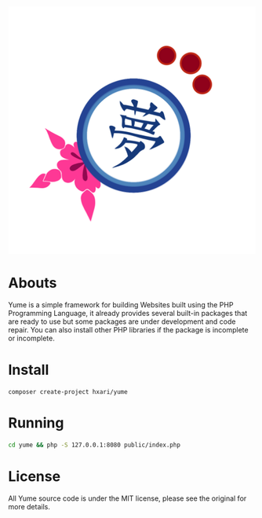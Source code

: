 ![Yume · Logo](https://raw.githubusercontent.com/hxAri/hxAri/main/assets/images/1653507383%3B6bi9u6QnWb.png)

# Abouts
Yume is a simple framework for building Websites built using the PHP Programming Language, it already provides several built-in packages that are ready to use but some packages are under development and code repair. You can also install other PHP libraries if the package is incomplete or incomplete.

# Install
```
composer create-project hxari/yume
```

# Running
```sh
cd yume && php -S 127.0.0.1:8080 public/index.php
```

# License
All Yume source code is under the MIT license, please see the original for more details.
